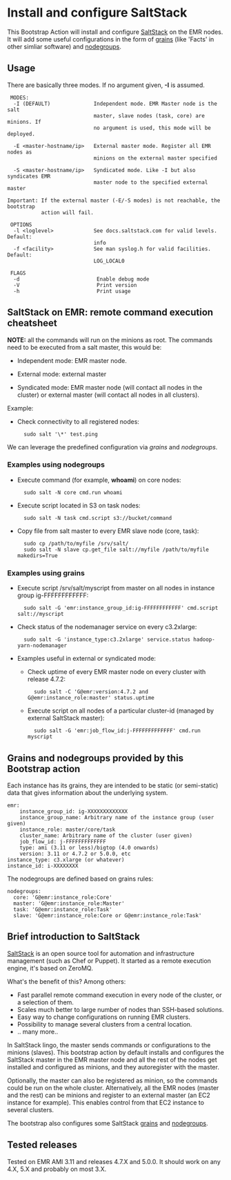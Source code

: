 Install and configure SaltStack
===============================
This Bootstrap Action will install and configure [SaltStack](https://docs.saltstack.com/en/2015.5/) on the EMR nodes. It will add some
useful configurations in the form of [grains](https://docs.saltstack.com/en/2015.5/topics/targeting/grains.html) (like 'Facts' in other simliar software) and [nodegroups](https://docs.saltstack.com/en/2015.5/topics/targeting/nodegroups.html).


## Usage ##
There are basically three modes. If no argument given, **-I** is assumed.

     MODES:
      -I (DEFAULT)              Independent mode. EMR Master node is the salt
                                master, slave nodes (task, core) are minions. If
                                no argument is used, this mode will be deployed.

      -E <master-hostname/ip>   External master mode. Register all EMR nodes as
                                minions on the external master specified

      -S <master-hostname/ip>   Syndicated mode. Like -I but also syndicates EMR
                                master node to the specified external master

    Important: If the external master (-E/-S modes) is not reachable, the bootstrap
               action will fail.

     OPTIONS
      -l <loglevel>             See docs.saltstack.com for valid levels. Default:
                                info
      -f <facility>             See man syslog.h for valid facilities. Default:
                                LOG_LOCAL0

     FLAGS
      -d                         Enable debug mode
      -V                         Print version
      -h                         Print usage


## SaltStack on EMR: remote command execution cheatsheet ##
 __NOTE:__ all the commands will run on the minions as root. The commands need to be executed from a salt master, this would be:

  - Independent mode: EMR master node.

  - External mode: external master

  - Syndicated mode: EMR master node (will contact all nodes in the cluster) or external master (will contact all nodes in all clusters).

Example:

- Check connectivity to all registered nodes:

        sudo salt '\*' test.ping

We can leverage the predefined configuration via _grains_ and _nodegroups_.

### Examples using nodegroups ###

- Execute command (for example, __whoami__) on core nodes:

        sudo salt -N core cmd.run whoami

- Execute script located in S3 on task nodes:

        sudo salt -N task cmd.script s3://bucket/command

- Copy file from salt master to every EMR slave node (core, task):

        sudo cp /path/to/myfile /srv/salt/
        sudo salt -N slave cp.get_file salt://myfile /path/to/myfile makedirs=True

### Examples using grains ###

- Execute script /srv/salt/myscript from master on all nodes in instance group ig-FFFFFFFFFFFF:

        sudo salt -G 'emr:instance_group_id:ig-FFFFFFFFFFFF' cmd.script salt://myscript

- Check status of the nodemanager service on every c3.2xlarge:

        sudo salt -G 'instance_type:c3.2xlarge' service.status hadoop-yarn-nodemanager

- Examples useful in external or syndicated mode:
    - Check uptime of every EMR master node on every cluster with release 4.7.2:

            sudo salt -C 'G@emr:version:4.7.2 and G@emr:instance_role:master' status.uptime

    - Execute script on all nodes of a particular cluster-id (managed by external SaltStack master):

            sudo salt -G 'emr:job_flow_id:j-FFFFFFFFFFFFF' cmd.run myscript

## Grains and nodegroups provided by this Bootstrap action ##
Each instance has its grains, they are intended to be static (or semi-static) data that gives information about the underlying system.

    emr:
        instance_group_id: ig-XXXXXXXXXXXXX
        instance_group_name: Arbitrary name of the instance group (user given)
        instance_role: master/core/task
        cluster_name: Arbitrary name of the cluster (user given)
        job_flow_id: j-FFFFFFFFFFFFF
        type: ami (3.11 or less)/bigtop (4.0 onwards)
        version: 3.11 or 4.7.2 or 5.0.0, etc
    instance_type: c3.xlarge (or whatever)
    instance_id: i-XXXXXXXX

The nodegroups are defined based on grains rules:

    nodegroups:
      core: 'G@emr:instance_role:Core'
      master: 'G@emr:instance_role:Master'
      task: 'G@emr:instance_role:Task'
      slave: 'G@emr:instance_role:Core or G@emr:instance_role:Task'


## Brief introduction to SaltStack ##
[SaltStack](https://docs.saltstack.com/en/2015.5/) is an open source tool for automation and infrastructure management (such as Chef or Puppet). It started as a remote execution engine, it's based on ZeroMQ.

What's the benefit of this? Among others:

- Fast parallel remote command execution in every node of the cluster, or a selection of them.
- Scales much better to large number of nodes than SSH-based solutions.
- Easy way to change configurations on running EMR clusters.
- Possibility to manage several clusters from a central location.
- .. many more..

In SaltStack lingo, the master sends commands or configurations to the minions (slaves). This bootstrap action by default installs and configures the SaltStack master in the EMR master node and all the rest of the nodes get installed and configured as minions, and they autoregister with the master.

Optionally, the master can also be registered as minion, so the commands could be run on the whole cluster. Alternatively, all the EMR nodes (master and the rest) can be minions and register to an external master (an EC2 instance for example). This enables control from that EC2 instance to several clusters.

The bootstrap also configures some SaltStack [grains](https://docs.saltstack.com/en/2015.5/topics/targeting/grains.html) and [nodegroups](https://docs.saltstack.com/en/2015.5/topics/targeting/nodegroups.html).


## Tested releases ##
Tested on EMR AMI 3.11 and releases 4.7.X and 5.0.0. It should work on any 4.X, 5.X and probably on most 3.X.
